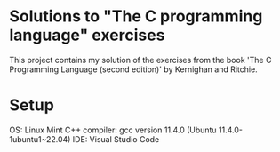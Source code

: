 # Solutions to "The C programming language" exercises

This project contains my solution of the exercises from the book
'The C Programming Language (second edition)' by Kernighan and Ritchie.

# Setup

OS: Linux Mint
C++ compiler: gcc version 11.4.0 (Ubuntu 11.4.0-1ubuntu1~22.04)
IDE: Visual Studio Code
